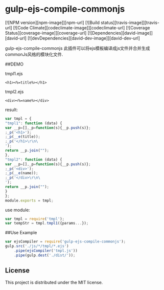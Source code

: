 # gulp-ejs-compile-commonjs

[![NPM version][npm-image]][npm-url] [![Build status][travis-image]][travis-url] [![Code Climate][codeclimate-image]][codeclimate-url] [![Coverage Status][coverage-image]][coverage-url] [![Dependencies][david-image]][david-url] [![devDependencies][david-dev-image]][david-dev-url]

gulp-ejs-compile-commonjs 此插件可以将ejs模板编译成js文件并合并生成commonJs风格的模块化文件.

##DEMO

tmpl1.ejs
```ejs
<h1><%=title%></h1>
```
tmpl2.ejs
```ejs
<div><%=name%></div>
```
result:
```javascript
var tmpl = {
"tmpl1": function (data) {
var __p=[],_p=function(s){__p.push(s)};
;_p('<h1>');
;_p(__e(title));
;_p('</h1>\r\n\
');
return __p.join("");
},
"tmpl2": function (data) {
var __p=[],_p=function(s){__p.push(s)};
;_p('<div>');
;_p(__e(name));
;_p('</div>\r\n\
');
return __p.join("");
}
};
module.exports = tmpl;
```
use module:
```javascript
var tmpl = require('tmpl');
var tempStr = tmpl.tmpl1({params...});
```

##Use Example
```javascript
var ejsCompiler = require('gulp-ejs-compile-commonjs');
gulp.src('./js/*/tmpl/*.ejs')
	.pipe(ejsCompiler('tmpl.js'))
	.pipe(gulp.dest('./dist/'));
```


## License

This project is distributed under the MIT license.

